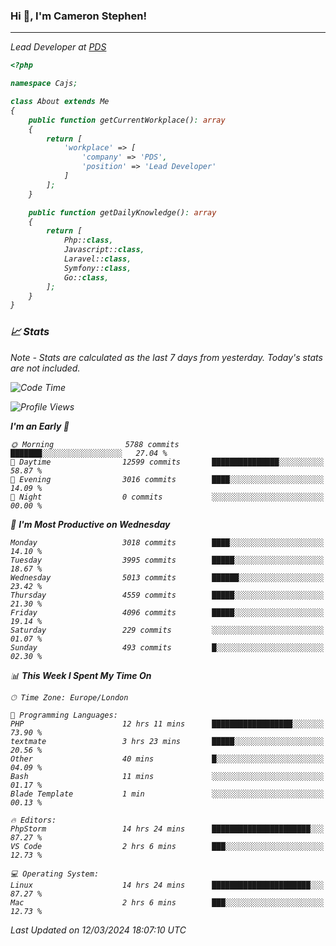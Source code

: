 ### Hi 👋, I'm Cameron Stephen!
<hr>
<p><em>Lead Developer at <a href="https://prindatasolutions.co.uk">PDS</a></p>


```php
<?php

namespace Cajs;

class About extends Me
{
    public function getCurrentWorkplace(): array
    {
        return [
            'workplace' => [
                'company' => 'PDS',
                'position' => 'Lead Developer'
            ]
        ];
    }

    public function getDailyKnowledge(): array
    {
        return [
            Php::class,
            Javascript::class,
            Laravel::class,
            Symfony::class,
            Go::class,
        ];
    }
}
```

### 📈 Stats
<p><em>Note - Stats are calculated as the last 7 days from yesterday. Today's stats are not included.</em></p>


<!--START_SECTION:waka-->
![Code Time](http://img.shields.io/badge/Code%20Time-3%2C733%20hrs%2015%20mins-blue)

![Profile Views](http://img.shields.io/badge/Profile%20Views-0-blue)

**I'm an Early 🐤** 

```text
🌞 Morning                5788 commits        ███████░░░░░░░░░░░░░░░░░░   27.04 % 
🌆 Daytime                12599 commits       ███████████████░░░░░░░░░░   58.87 % 
🌃 Evening                3016 commits        ████░░░░░░░░░░░░░░░░░░░░░   14.09 % 
🌙 Night                  0 commits           ░░░░░░░░░░░░░░░░░░░░░░░░░   00.00 % 
```
📅 **I'm Most Productive on Wednesday** 

```text
Monday                   3018 commits        ████░░░░░░░░░░░░░░░░░░░░░   14.10 % 
Tuesday                  3995 commits        █████░░░░░░░░░░░░░░░░░░░░   18.67 % 
Wednesday                5013 commits        ██████░░░░░░░░░░░░░░░░░░░   23.42 % 
Thursday                 4559 commits        █████░░░░░░░░░░░░░░░░░░░░   21.30 % 
Friday                   4096 commits        █████░░░░░░░░░░░░░░░░░░░░   19.14 % 
Saturday                 229 commits         ░░░░░░░░░░░░░░░░░░░░░░░░░   01.07 % 
Sunday                   493 commits         █░░░░░░░░░░░░░░░░░░░░░░░░   02.30 % 
```


📊 **This Week I Spent My Time On** 

```text
🕑︎ Time Zone: Europe/London

💬 Programming Languages: 
PHP                      12 hrs 11 mins      ██████████████████░░░░░░░   73.90 % 
textmate                 3 hrs 23 mins       █████░░░░░░░░░░░░░░░░░░░░   20.56 % 
Other                    40 mins             █░░░░░░░░░░░░░░░░░░░░░░░░   04.09 % 
Bash                     11 mins             ░░░░░░░░░░░░░░░░░░░░░░░░░   01.17 % 
Blade Template           1 min               ░░░░░░░░░░░░░░░░░░░░░░░░░   00.13 % 

🔥 Editors: 
PhpStorm                 14 hrs 24 mins      ██████████████████████░░░   87.27 % 
VS Code                  2 hrs 6 mins        ███░░░░░░░░░░░░░░░░░░░░░░   12.73 % 

💻 Operating System: 
Linux                    14 hrs 24 mins      ██████████████████████░░░   87.27 % 
Mac                      2 hrs 6 mins        ███░░░░░░░░░░░░░░░░░░░░░░   12.73 % 
```


 Last Updated on 12/03/2024 18:07:10 UTC
<!--END_SECTION:waka-->
